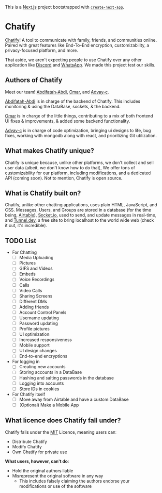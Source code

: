 This is a [Next.js](https://nextjs.org/) project bootstrapped with [`create-next-app`](https://github.com/vercel/next.js/tree/canary/packages/create-next-app).

# Chatify
[Chatify](https://realchatify.vercel.app/)! A tool to communicate with family, friends, and communities online. Paired with great features like End-To-End encryption, customizability, a privacy-focused platform, and more.

That aside, we aren't expecting people to use Chatify over any other application like [Discord](https://discord.com) and [WhatsApp](https://whatsapp.com). We made this project test our skills.

## Authors of Chatify
Meet our team! [Abdifatah-Abdi](https://github.com/Abdifatah-Abdi), [Omar](https://github.com/Elyossef-Omar), and [Advay-c](https://github.com/advay-c).

[Abdifatah-Abdi](https://github.com/Abdifatah-Abdi) is in charge of the backend of Chatify. This includes monitoring & using the DataBase, sockets, & the backend.

[Omar](https://github.com/Elyossef-Omar) is in charge of the little things, contributing to a mix of both frontend UI fixes & improvements, & added some backend functionality.

[Advay-c](https://github.com/advay-c) is in charge of code optimization, bringing ui designs to life, bug fixes, working with mongodb along with react, and prioritizing Git utilization.

## What makes Chatify unique?
Chatify is unique because, unlike other platforms, we don't collect and sell user data (albeit, we don't know how to do that), We offer tons of customizability for our platform, including modifications, and a dedicated API (coming soon). Not to mention, Chatify is open source.

## What is Chatify built on?
Chatify, unlike other chatting applications, uses plain HTML, JavaScript, and CSS. Messages, Users, and Groups are stored in a database (for the time being, [Airtable](https://airtable.com)), [Socket.io](https://socket.io/), used to send, and update messages in real-time, and [Tunnel.dev](tunnel.dev), a free site to bring localhost to the world wide web (check it out, it's incredible).

## TODO List
- For Chatting
    - [ ] Media Uploading
    - [ ] Pictures
    - [ ] GIFS and Videos
    - [ ] Embeds
    - [ ] Voice Recordings
    - [ ] Calls
    - [ ] Video Calls
    - [ ] Sharing Screens
    - [ ] Different DMs
    - [ ] Adding friends
    - [ ] Account Control Panels
    - [ ] Username updating
    - [ ] Password updating
    - [ ] Profile pictures
    - [ ] UI optimization
    - [ ] Increased responsiveness
    - [ ] Mobile support
    - [ ] UI design changes
    - [ ] End-to-end encryptions

- For logging in
    - [ ] Creating new accounts
    - [ ] Storing accounts in a DataBase
    - [ ] Hashing and salting passwords in the database
    - [ ] Logging into accounts
    - [ ] Store IDs in cookies

- For Chatify itself
    - [ ] Move away from Airtable and have a custom DataBase
    - [ ] (Optional) Make a Mobile App

## What licence does Chatify fall under?
Chatify falls under the [MIT](https://choosealicense.com/licenses/mit/) Licence, meaning users can:
- Distribute Chatify
- Modify Chatify
- Own Chatify for private use

**What users, however, can't do**:
- Hold the original authors liable
- Misrepresent the original software in any way
    - This includes falsely claiming the authors endorse your modifications or use of the software
